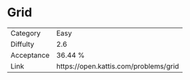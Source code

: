 # Grid

<table>
    <tr>
        <td>Category</td>
        <td>Easy</td>
    </tr>
    <tr>
        <td>Diffulty</td>
        <td>2.6</td>
    </tr>
    <tr>
        <td>Acceptance</td>
        <td>36.44 %</td>
    </tr>
    <tr>
        <td>Link</td>
        <td>https://open.kattis.com/problems/grid</td>
    </tr>
</table>
